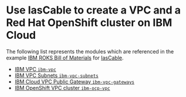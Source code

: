 # Use IasCable to create a VPC and a Red Hat OpenShift cluster on IBM Cloud

The following list represents the modules which are referenced in the example [IBM ROKS Bill of Materials](https://github.com/cloud-native-toolkit/iascable#ibm-roks-bill-of-materials) for [IasCable](https://github.com/cloud-native-toolkit/iascable).

* [IBM VPC `ibm-vpc`](https://github.com/cloud-native-toolkit/terraform-ibm-vpc)
* [IBM VPC Subnets `ibm-vpc-subnets`](https://github.com/cloud-native-toolkit/terraform-ibm-vpc-subnets)
* [IBM Cloud VPC Public Gateway `ibm-vpc-gateways`](https://github.com/cloud-native-toolkit/terraform-ibm-vpc-gateways)
* [IBM OpenShift VPC cluster `ibm-ocp-vpc`](https://github.com/cloud-native-toolkit/terraform-ibm-ocp-vpc)